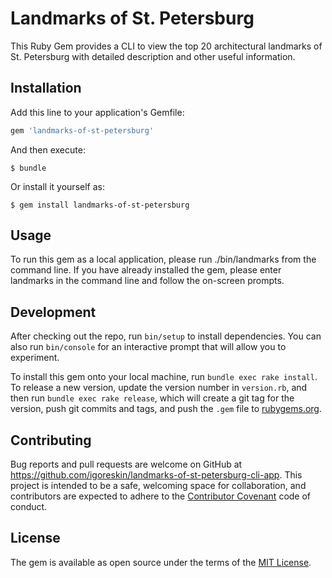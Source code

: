 # Landmarks of St. Petersburg

This Ruby Gem provides a CLI to view the top 20 architectural landmarks of St. Petersburg with detailed description and other useful information.

## Installation

Add this line to your application's Gemfile:

```ruby
gem 'landmarks-of-st-petersburg'
```

And then execute:

    $ bundle

Or install it yourself as:

    $ gem install landmarks-of-st-petersburg

## Usage

To run this gem as a local application, please run ./bin/landmarks from the command line.
If you have already installed the gem, please enter landmarks in the command line and follow the on-screen prompts.

## Development

After checking out the repo, run `bin/setup` to install dependencies. You can also run `bin/console` for an interactive prompt that will allow you to experiment.

To install this gem onto your local machine, run `bundle exec rake install`. To release a new version, update the version number in `version.rb`, and then run `bundle exec rake release`, which will create a git tag for the version, push git commits and tags, and push the `.gem` file to [rubygems.org](https://rubygems.org).

## Contributing

Bug reports and pull requests are welcome on GitHub at https://github.com/igoreskin/landmarks-of-st-petersburg-cli-app. This project is intended to be a safe, welcoming space for collaboration, and contributors are expected to adhere to the [Contributor Covenant](http://contributor-covenant.org) code of conduct.


## License

The gem is available as open source under the terms of the [MIT License](http://opensource.org/licenses/MIT).
